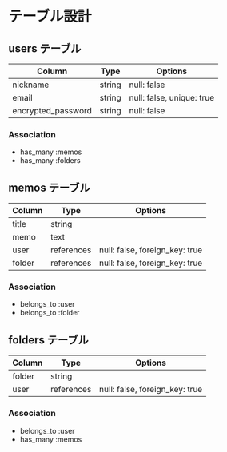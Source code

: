 # テーブル設計

## users テーブル

| Column             | Type   | Options                   |
| ------------------ | ------ | ------------------------- |
| nickname           | string | null: false               |
| email              | string | null: false, unique: true |
| encrypted_password | string | null: false               |

### Association

- has_many :memos
- has_many :folders

## memos テーブル

| Column | Type       | Options                        |
| ------ | ---------- | ------------------------------ |
| title  | string     |                                |
| memo   | text       |                                |
| user   | references | null: false, foreign_key: true |
| folder | references | null: false, foreign_key: true |

### Association

- belongs_to :user
- belongs_to :folder

## folders テーブル

| Column | Type       | Options                        |
| ------ | ---------- | ------------------------------ |
| folder | string     |                                |
| user   | references | null: false, foreign_key: true |

### Association

- belongs_to :user
- has_many :memos